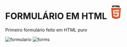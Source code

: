 # FORMULÁRIO EM HTML <img src="https://raw.githubusercontent.com/devicons/devicon/master/icons/html5/html5-original-wordmark.svg" alt="html5" width="45" height="45"/>

Primeiro formulário feito em HTML puro
<br>

![formulario](https://user-images.githubusercontent.com/109548564/180499638-b32af6ae-8c82-4ac5-b8a1-5727e024f630.JPG)
![forms](https://user-images.githubusercontent.com/109548564/180499838-189ef822-787b-4fbd-9b87-044d393151e5.JPG)
